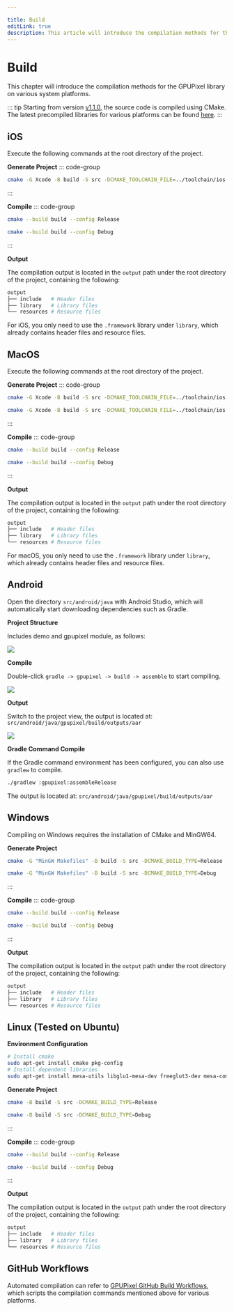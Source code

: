 ```yaml
---

title: Build
editLink: true
description: This article will introduce the compilation methods for the GPUPixel library on various system platforms.
---
```


# Build

This chapter will introduce the compilation methods for the GPUPixel library on various system platforms.

::: tip
Starting from version [v1.1.0](https://github.com/pixpark/gpupixel/releases/tag/v1.1.1), the source code is compiled using CMake. The latest precompiled libraries for various platforms can be found [here](https://github.com/pixpark/gpupixel/releases/latest).
:::

## iOS
Execute the following commands at the root directory of the project.

**Generate Project**
::: code-group
```bash [Arm64]
cmake -G Xcode -B build -S src -DCMAKE_TOOLCHAIN_FILE=../toolchain/ios.toolchain.cmake -DPLATFORM=OS64 -DCMAKE_BUILD_TYPE=Release
```
:::

**Compile**
::: code-group

```bash [Release]
cmake --build build --config Release
```

```bash [Debug]
cmake --build build --config Debug
```
:::

**Output**

The compilation output is located in the `output` path under the root directory of the project, containing the following:
```bash
output
├── include   # Header files
├── library   # Library files
└── resources # Resource files
```
For iOS, you only need to use the `.framework` library under `library`, which already contains header files and resource files.

## MacOS
Execute the following commands at the root directory of the project.

**Generate Project**
::: code-group
```bash [Apple Silicon]
cmake -G Xcode -B build -S src -DCMAKE_TOOLCHAIN_FILE=../toolchain/ios.toolchain.cmake -DPLATFORM=MAC_ARM64 -DCMAKE_BUILD_TYPE=Release
```
```bash [Intel]
cmake -G Xcode -B build -S src -DCMAKE_TOOLCHAIN_FILE=../toolchain/ios.toolchain.cmake -DPLATFORM=MAC
```
:::

**Compile**
::: code-group

```bash [Release]
cmake --build build --config Release
```

```bash [Debug]
cmake --build build --config Debug
```
:::

**Output**

The compilation output is located in the `output` path under the root directory of the project, containing the following:
```bash
output
├── include   # Header files
├── library   # Library files
└── resources # Resource files
```
For macOS, you only need to use the `.framework` library under `library`, which already contains header files and resource files.

## Android

Open the directory `src/android/java` with Android Studio, which will automatically start downloading dependencies such as Gradle.

**Project Structure**

Includes demo and gpupixel module, as follows:

![](../../image/android-project.png)

**Compile**

Double-click `gradle -> gpupixel -> build -> assemble` to start compiling.

![](../../image/android-build.png)

**Output**

Switch to the project view, the output is located at: `src/android/java/gpupixel/build/outputs/aar`

![](../../image/android-output.png)

**Gradle Command Compile**

If the Gradle command environment has been configured, you can also use `gradlew` to compile.

```bash
./gradlew :gpupixel:assembleRelease
```

The output is located at: `src/android/java/gpupixel/build/outputs/aar`

## Windows

Compiling on Windows requires the installation of CMake and MinGW64.

**Generate Project**

```bash [Release]
cmake -G "MinGW Makefiles" -B build -S src -DCMAKE_BUILD_TYPE=Release
```

```bash [Debug]
cmake -G "MinGW Makefiles" -B build -S src -DCMAKE_BUILD_TYPE=Debug
```
:::

**Compile**
::: code-group
```bash [Release]
cmake --build build --config Release
```

```bash [Debug]
cmake --build build --config Debug
```
:::

**Output**

The compilation output is located in the `output` path under the root directory of the project, containing the following:
```bash
output
├── include   # Header files
├── library   # Library files
└── resources # Resource files
```

## Linux (Tested on Ubuntu)

**Environment Configuration**

```bash
# Install cmake
sudo apt-get install cmake pkg-config
# Install dependent libraries
sudo apt-get install mesa-utils libglu1-mesa-dev freeglut3-dev mesa-common-dev libglfw3-dev
```

**Generate Project**
```bash [Release]
cmake -B build -S src -DCMAKE_BUILD_TYPE=Release
```

```bash [Debug]
cmake -B build -S src -DCMAKE_BUILD_TYPE=Debug
```
:::

**Compile**
::: code-group
```bash [Release]
cmake --build build --config Release
```

```bash [Debug]
cmake --build build --config Debug
```
:::

**Output**

The compilation output is located in the `output` path under the root directory of the project, containing the following:
```bash
output
├── include   # Header files
├── library   # Library files
└── resources # Resource files
```

## GitHub Workflows

Automated compilation can refer to
[GPUPixel GitHub Build Workflows](https://github.com/pixpark/gpupixel/blob/main/.github/workflows/cmake-and-release.yml), which scripts the compilation commands mentioned above for various platforms.